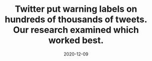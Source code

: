 ---
title: "Twitter put warning labels on hundreds of thousands of tweets. Our research examined which worked best."
collection: public-writing
category: oped
link: https://www.washingtonpost.com/politics/2020/12/09/twitter-put-warning-labels-hundreds-thousands-tweets-our-research-examined-which-worked-best/
excerpt: "Recently, Twitter CEO Jack Dorsey and Facebook CEO Mark Zuckerberg testified before the Senate Judiciary Committee on misinformation and the 2020 election..."
date: 2020-12-09
venue: 'The Washington Post'
---